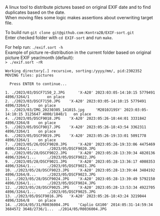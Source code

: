 A linux tool to distribute pictures based on original EXIF date and to find duplicates based on the date.\
When moving files some logic makes assertions about overwriting target file.

To build run `git clone git@github.com:Kontra2B/EXIF-sort.git`\
Enter checked folder with `cd EXIF-sort` and run `make`.

For help run: `./exif.sort -h`\
Example of picture re-distribution in the current folder based on original picture EXIF year/month (default):\
`> ./exif.sort -rR`
```
Working directory[.] recursive, sorting:/yyyy/mm/, pid:2302352
MOVING files: pictures

  Press ENTER to continue...

1. ./2023/03/DSCF7150_2.JPG      'X-A20' 2023:03:05-14:10:15 5779491 4896/3264/1        on place
2. ./2023/03/DSCF7150.JPG	 'X-A20' 2023:03:05-14:10:15 5779491 4896/3264/1	on place
3. ./2023/03/IMG_20230305_141015.jpg	 'M2010J19SY' 2023:03:05-14:10:15 3125647 4000/1840/1	on place
4. ./2023/05/DSCF9018.JPG	 'X-A20' 2023:05:26-18:44:01 3331842 4896/3264/8	on place
5. ./2023/05/DSCF9017.JPG	 'X-A20' 2023:05:26-18:43:54 3362311 4896/3264/1	on place
6. ./2023/05/DSCF9019.JPG	 'X-A20' 2023:05:26-19:33:01 5091778 4896/3264/1	on place
7. ./2023/05/26/DSCF9020.JPG	 'X-A20' 2023:05:26-19:33:06 4475469 4896/3264/1... 	./2023/05/DSCF9020.JPG
8. ./2023/05/28/DSCF9022.JPG	 'X-A20' 2023:05:28-13:39:34 4820136 4896/3264/1... 	./2023/05/DSCF9022.JPG
9. ./2023/05/28/DSCF9021.JPG	 'X-A20' 2023:05:28-13:36:17 4008353 4896/3264/1... 	./2023/05/DSCF9021.JPG
10. ./2023/05/28/DSCF9023.JPG	 'X-A20' 2023:05:28-13:39:44 3484192 4896/3264/8... 	./2023/05/DSCF9023.JPG
11. ./2023/05/28/DSCF9024.JPG	 'X-A20' 2023:05:28-13:39:49 5792150 4896/3264/1... 	./2023/05/DSCF9024.JPG
12. ./2023/05/28/DSCF9025.JPG	 'X-A20' 2023:05:28-13:53:34 4922705 4896/3264/1... 	./2023/05/DSCF9025.JPG
13. ./2023/05/DSCF9016.JPG	 'X-A20' 2023:05:26-18:43:24 3219044 4896/3264/8	on place
14. ./2014/05/31/R0036004.JPG	 'Caplio GX100' 2014:05:31-14:59:34 3684572 3648/2736/1... 	./2014/05/R0036004.JPG
```
